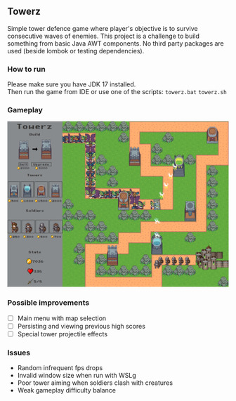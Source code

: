 ## Towerz
Simple tower defence game where player's objective is to survive consecutive waves of enemies.
This project is a challenge to build something from basic Java AWT components.
No third party packages are used (beside lombok or testing dependencies).

### How to run
Please make sure you have JDK 17 installed.<br/>
Then run the game from IDE or use one of the scripts: `towerz.bat` `towerz.sh`

### Gameplay
![gameplay](gameplay.png)

### Possible improvements
- [ ] Main menu with map selection
- [ ] Persisting and viewing previous high scores
- [ ] Special tower projectile effects

### Issues
* Random infrequent fps drops
* Invalid window size when run with WSLg
* Poor tower aiming when soldiers clash with creatures
* Weak gameplay difficulty balance
